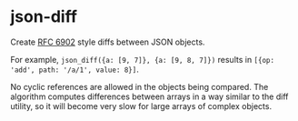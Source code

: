 json-diff
=========

Create [RFC 6902](http://www.rfc-editor.org/rfc/rfc6902.txt) style diffs
between JSON objects.

For example, `json_diff({a: [9, 7]}, {a: [9, 8, 7]})` results in
`[{op: 'add', path: '/a/1', value: 8}]`.

No cyclic references are allowed in the objects being compared. The algorithm
computes differences between arrays in a way similar to the diff utility, so it
will become very slow for large arrays of complex objects.

